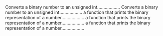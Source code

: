 Converts a binary number to an unsigned int..................
Converts a binary number to an unsigned int..................
a function that prints the binary representation of a number..................
a function that prints the binary representation of a number..................
a function that prints the binary representation of a number..................
